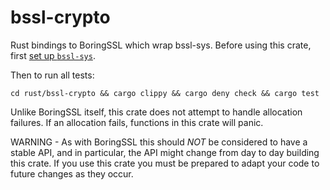 bssl-crypto
============

Rust bindings to BoringSSL which wrap bssl-sys. Before using this crate, first [set up `bssl-sys`](../bssl-sys/README.md).

Then to run all tests:
```
cd rust/bssl-crypto && cargo clippy && cargo deny check && cargo test
```

Unlike BoringSSL itself, this crate does not attempt to handle allocation failures. If an allocation fails, functions in this crate will panic.

WARNING - As with BoringSSL this should *NOT* be considered to have a
stable API, and in particular, the API might change from day to day building
this crate.  If you use this crate you must be prepared to adapt your
code to future changes as they occur.
